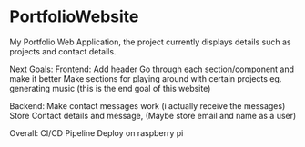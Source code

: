 # PortfolioWebsite
My Portfolio Web Application, the project currently displays details such as projects and contact details.

Next Goals: 
Frontend: 
Add header
Go through each section/component and make it better
Make sections for playing around with certain projects eg. generating music (this is the end goal of this website)

Backend:
Make contact messages work (i actually receive the messages)
Store Contact details and message, (Maybe store email and name as a user)

Overall:
CI/CD Pipeline 
Deploy on raspberry pi
